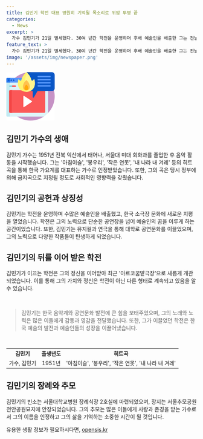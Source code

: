 ```yaml
---
title: 김민기 학전 대표 영원히 기억될 목소리로 위암 투병 끝
categories:
  - News
excerpt: >
  가수 김민기가 21일 별세했다. 30여 년간 학전을 운영하며 후배 예술인을 배출한 그는 전날 지병인 위암으로 세상을 떴다. 김 대표는 꾸준한 공연과 뮤지컬 연출을 통해 한국 소극장 문화를 선도했으며, 학전은 그의 정신을 이어 아르코꿈밭극장으로 새롭게 재오픈했다. 고인의 빈소는 서울대학교병원 장례식장 2호실에 마련되었고, 장지는 서울추모공원 천안공원묘지에 안장되며, 발인은 24일 오전 5시30분이다.
feature_text: >
  가수 김민기가 21일 별세했다. 30여 년간 학전을 운영하며 후배 예술인을 배출한 그는 전날 지병인 위암으로 세상을 떴다. 김 대표는 꾸준한 공연과 뮤지컬 연출을 통해 한국 소극장 문화를 선도했으며, 학전은 그의 정신을 이어 아르코꿈밭극장으로 새롭게 재오픈했다. 고인의 빈소는 서울대학교병원 장례식장 2호실에 마련되었고, 장지는 서울추모공원 천안공원묘지에 안장되며, 발인은 24일 오전 5시30분이다.
image: '/assets/img/newspaper.png'
---
```


<p><img src="/assets/img/news.png" alt="rentncar 속보" /></p>

<h2 data-ke-size="size26">김민기 가수의 생애</h2>

<p>김민기 가수는 1951년 전북 익산에서 태어나, 서울대 미대 회화과를 졸업한 후 음악 활동을 시작했습니다. 그는 '아침이슬', '봉우리', '작은 연못', '내 나라 내 겨레' 등의 히트곡을 통해 한국 가요계를 대표하는 가수로 인정받았습니다. 또한, 그의 곡은 당시 정부에 의해 금지곡으로 지정될 정도로 사회적인 영향력을 갖췄습니다.</p>

<h2 data-ke-size="size26">김민기의 공헌과 상징성</h2>

<p>김민기는 학전을 운영하며 수많은 예술인을 배출했고, 한국 소극장 문화에 새로운 지평을 열었습니다. 학전은 그의 노력으로 단순한 공연장을 넘어 예술인의 꿈을 이루게 하는 공간이었습니다. 또한, 김민기는 뮤지컬과 연극을 통해 대학로 공연문화를 이끌었으며, 그의 노력으로 다양한 작품들이 탄생하게 되었습니다.</p>

<h2 data-ke-size="size26">김민기의 뒤를 이어 받은 학전</h2>

<p>김민기가 이끄는 학전은 그의 정신을 이어받아 최근 '아르코꿈밭극장'으로 새롭게 개관되었습니다. 이를 통해 그의 가치와 정신은 학전이 아닌 다른 형태로 계속되고 있음을 알 수 있습니다.</p>

<p data-ke-size="size16">&nbsp;</p>

<blockquote>김민기는 한국 음악계와 공연문화 발전에 큰 힘을 보태주었으며, 그의 노래와 노력은 많은 이들에게 감동과 영감을 전달했습니다. 또한, 그가 이끌었던 학전은 한국 예술의 발전과 예술인들의 성장을 이끌어냈습니다.</blockquote>

<p data-ke-size="size16">&nbsp;</p>

<table>
    <tbody>
        <tr>
            <td style="text-align: center; height: 17px;"><b>김민기</b></td>
            <td style="text-align: center; height: 17px;"><b>출생년도</b></td>
            <td style="text-align: center; height: 17px;"><b>히트곡</b></td>
        </tr>
        <tr>
            <td style="text-align: center; height: 17px;">가수, 김민기</td>
            <td style="text-align: center; height: 17px;">1951년</td>
            <td style="text-align: center; height: 17px;">'아침이슬', '봉우리', '작은 연못', '내 나라 내 겨레'</td>
        </tr>
    </tbody>
</table>

<h2 data-ke-size="size26">김민기의 장례와 추모</h2>

<p>김민기의 빈소는 서울대학교병원 장례식장 2호실에 마련되었으며, 장지는 서울추모공원 천안공원묘지에 안장되었습니다. 그의 추모는 많은 이들에게 사랑과 존경을 받는 가수로서 그의 이름을 인정하고 그의 삶을 기억하는 소중한 시간이 될 것입니다.</p>
유용한 생활 정보가 필요하시다면, <a href="https://opensis.kr" rel="dofollow">opensis.kr</a>


